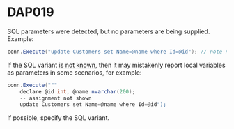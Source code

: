 ﻿# DAP019

SQL parameters were detected, but no parameters are being supplied. Example:

``` csharp
conn.Execute("update Customers set Name=@name where Id=@id"); // note no args supplied
```

If the SQL variant [is not known](../sqlsyntax), then it may mistakenly report local variables as parameters
in some scenarios, for example:

``` csharp
conn.Execute("""
    declare @id int, @name nvarchar(200);
    -- assignment not shown
    update Customers set Name=@name where Id=@id");
```

If possible, specify the SQL variant.